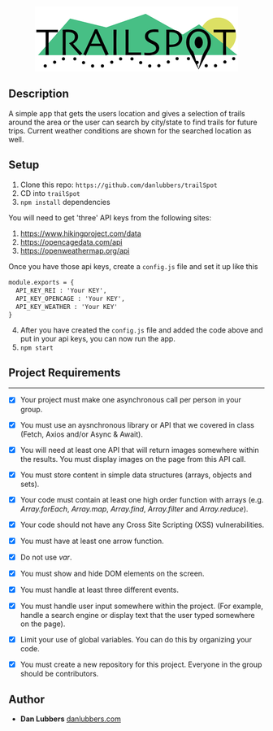 <p align="center">
  <img src="https://github.com/danlubbers/trailSpot/blob/master/public/assets/images/trailspot.png" alt="trailSpot">
</p>

## Description
A simple app that gets the users location and gives a selection of trails around the area or the user can search by city/state to find trails for future trips. Current weather conditions are shown for the searched location as well.

## Setup

1. Clone this repo: `https://github.com/danlubbers/trailSpot`
2. CD into `trailSpot`
3. `npm install` dependencies 

You will need to get 'three' API keys from the following sites:
  1. https://www.hikingproject.com/data
  2. https://opencagedata.com/api
  3. https://openweathermap.org/api

Once you have those api keys, create a `config.js` file and set it up like this

```
module.exports = {
  API_KEY_REI : 'Your KEY',
  API_KEY_OPENCAGE : 'Your KEY', 
  API_KEY_WEATHER : 'Your KEY'
}

```

4. After you have created the `config.js` file and added the code above and put in your api keys, you can now run the app.
5. `npm start`


## Project Requirements
---

* [x] Your project must make one asynchronous call per person in your group.
* [x] You must use an aysnchronous library or API that we covered in class (Fetch, Axios and/or Async & Await).
* [x] You will need at least one API that will return images somewhere within the results. You must display images on the page from this API call.
* [x] You must store content in simple data structures (arrays, objects and sets).
* [x] Your code must contain at least one high order function with arrays (e.g. _Array.forEach_, _Array.map_, _Array.find_, _Array.filter_ and _Array.reduce_).
* [x] Your code should not have any Cross Site Scripting (XSS) vulnerabilities.
* [x] You must have at least one arrow function.
* [x] Do not use _var_.
* [x] You must show and hide DOM elements on the screen.
* [x] You must handle at least three different events.
* [x] You must handle user input somewhere within the project. (For example, handle a search engine or display text that the user typed somewhere on the page).
* [x] Limit your use of global variables. You can do this by organizing your code.
* [x] You must create a new repository for this project. Everyone in the group should be contributors.


## Author

* **Dan Lubbers**   [danlubbers.com](https://danlubbers.com)